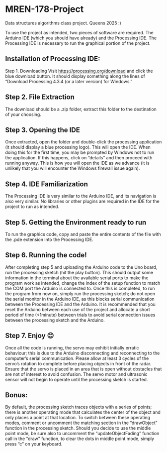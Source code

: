 # MREN-178-Project
Data structures algorithms class project. Queens 2025 :)

To use the project as intended, two pieces of software are required. The Arduino IDE (which you should have already) and the Processing IDE. The Processing IDE is necessary to run the graphical portion of the project. 

## Installation of Processing IDE:

Step 1. Downloading
Visit https://processing.org/download and click the blue download button. It should display something along the lines of “Download Processing 4.3.4 (or a later version) for Windows.”

## Step 2. File Extraction
The download should be a .zip folder, extract this folder to the destination of your choosing.

## Step 3. Opening the IDE
Once extracted, open the folder and double-click the processing application (it should display a blue processing logo). This will open the IDE. When doing this for the first time, you may be prompted by Windows not to run the application. If this happens, click on “details” and then proceed with running anyway. This is how you will open the IDE as we advance (it is unlikely that you will encounter the Windows firewall issue again).

## Step 4. IDE Familiarization
The Processing IDE is very similar to the Arduino IDE, and its navigation is also very similar. No libraries or other plugins are required in the IDE for the project to run as intended.

## Step 5. Getting the Environment ready to run
To run the graphics code, copy and paste the entire contents of the file with the .pde extension into the Processing IDE.

## Step 6. Running the code!
After completing step 5 and uploading the Arduino code to the Uno board, run the processing sketch (hit the play button). This should output some information in the terminal about the available serial ports to make the program work as intended, change the index of the setup function to match the COM port the Arduino is connected to. Once this is completed, to run the program from now on, simply run the processing sketch; do not open the serial monitor in the Arduino IDE, as this blocks serial communication between the Processing IDE and the Arduino. It is recommended that you reset the Arduino between each use of the project and allocate a short period of time (<1minute) between trials to avoid serial connection issues between the processing sketch and the Arduino.

## Step 7. Enjoy 😊 
Once all the code is running, the servo may exhibit initially erratic behaviour; this is due to the Arduino disconnecting and reconnecting to the computer’s serial communication. Please allow at least 3 cycles of the servo’s rotation to complete before placing objects in front of the radar. Ensure that the servo is placed in an area that is open without obstacles that are not of interest to avoid confusion. The servo motor and ultrasonic sensor will not begin to operate until the processing sketch is started.


## Bonus:
By default, the processing sketch traces objects with a series of points; there is another operating mode that calculates the center of the object and only places a point at that location. To switch between these operating modes, comment or uncomment the matching section in the “drawObject” function in the processing sketch. Should you decide to use the middle point mode, be sure also to uncomment the “updateObjectFading” function call in the “draw” function, to clear the dots in middle point mode, simply press “c” on your keyboard.